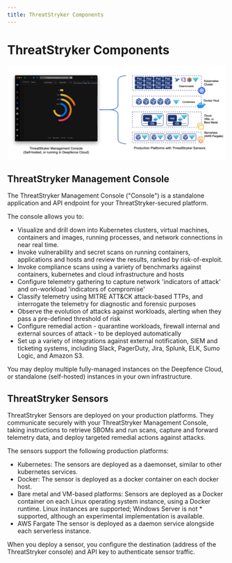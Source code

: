 ```yaml
---
title: ThreatStryker Components
---
```




# ThreatStryker Components

![Deepfence ThreatStryker Components](../img/deepfence_architecture.jpg)

## ThreatStryker Management Console


The ThreatStryker Management Console ("Console") is a standalone application and API endpoint for your ThreatStryker-secured platform. 

The console allows you to:

* Visualize and drill down into Kubernetes clusters, virtual machines, containers and images, running processes, and network connections in near real time.
* Invoke vulnerability and secret scans on running containers, applications and hosts and review the results, ranked by risk-of-exploit.
* Invoke compliance scans using a variety of benchmarks against containers, kubernetes and cloud infrastructure and hosts
* Configure telemetry gathering to capture network 'indicators of attack' and on-workload 'indicators of compromise'
* Classify telemetry using MITRE ATT&CK attack-based TTPs, and interrogate the telemetry for diagnostic and forensic purposes
* Observe the evolution of attacks against workloads, alerting when they pass a pre-defined threshold of risk
* Configure remedial action - quarantine workloads, firewall internal and external sources of attack - to be deployed automatically
* Set up a variety of integrations against external notification, SIEM and ticketing systems, including Slack, PagerDuty, Jira, Splunk, ELK, Sumo Logic, and Amazon S3.

You may deploy multiple fully-managed instances on the Deepfence Cloud, or standalone (self-hosted) instances in your own infrastructure.

## ThreatStryker Sensors

ThreatStryker Sensors are deployed on your production platforms. They communicate securely with your ThreatStryker Management Console, taking instructions to retrieve SBOMs and run scans, capture and forward telemetry data, and deploy targeted remedial actions against attacks.

The sensors support the following production platforms:

* Kubernetes: The sensors are deployed as a daemonset, similar to other kubernetes services.
* Docker: The sensor is deployed as a docker container on each docker host.
* Bare metal and VM-based platforms: Sensors are deployed as a Docker container on each Linux operating system instance, using a Docker runtime. Linux instances are supported; Windows Server is not * supported, although an experimental implementation is available.
* AWS Fargate The sensor is deployed as a daemon service alongside each serverless instance.

When you deploy a sensor, you configure the destination (address of the ThreatStryker console) and API key to authenticate sensor traffic.
